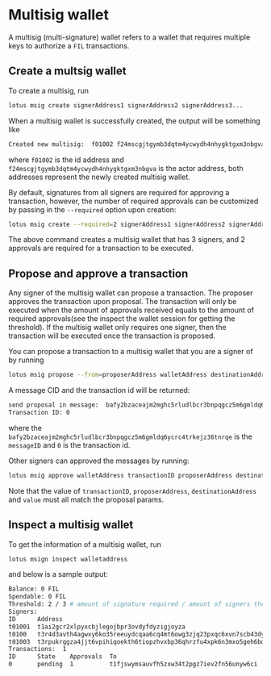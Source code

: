 # Multisig wallet

A multisig (multi-signature) wallet refers to a wallet that requires multiple keys to authorize a `FIL` transactions.


## Create a multsig wallet

To create a multisig, run

```bash
lotus msig create signerAddress1 signerAddress2 signerAddress3...
```

When a multisig wallet is successfully created, the output will be something like

```bash
Created new multisig:  f01002 f24mscgjtgymb3dqtm4ycwydh4nhygktgxm3nbgva
```

where `f01002` is the id address and `f24mscgjtgymb3dqtm4ycwydh4nhygktgxm3nbgva` is the actor address, both addresses represent the newly created multisig wallet.

By default, signatures from all signers are required for approving a transaction, however, the number of required approvals can be customized by passing in the `--required` option upon creation:

```bash
lotus msig create --required=2 signerAddress1 signerAddress2 signerAddress3
````

The above command creates a multisig wallet that has 3 signers, and 2 approvals are required for a transaction to be executed.

## Propose and approve a transaction

Any signer of the multisig wallet can propose a transaction. The proposer approves the transaction upon proposal. The transaction will only be executed when the amount of approvals received equals to the amount of required approvals(see the inspect the wallet session for getting the threshold). If the multisig wallet only requires one signer, then the transaction will be executed once the transaction is proposed.

You can propose a transaction to a multisig wallet that you are a signer of by running

```bash
lotus msig propose --from=proposerAddress walletAddress destinationAddress value
```

A message CID and the transaction id will be returned:

```bash
send proposal in message:  bafy2bzaceajm2mghc5rludlbcr3bnpqgcz5m6gmldq6ycrc4trkejz36tnrqe
Transaction ID: 0
```

where the `bafy2bzaceajm2mghc5rludlbcr3bnpqgcz5m6gmldq6ycrc4trkejz36tnrqe` is the `messageID` and `0` is the transaction id.

Other signers can approved the messages by running:

```bash
lotus msig approve walletAddress transactionID proposerAddress destinationAddress value
```

Note that the value of `transactionID`, `proposerAddress`, `destinationAddress` and `value` must all match the proposal params.

## Inspect a multisig wallet

To get the information of a multisig wallet, run

```bash
lotus msign inspect walletaddress
```

and below is a sample output:

```bash
Balance: 0 FIL
Spendable: 0 FIL
Threshold: 2 / 3 # amount of signature required / amount of signers the wallet has
Signers:
ID      Address
t01001  t1ai2gcr2xlpyxcbjlegojbpr3ovdyfdyzigjoyza
t0100   t3r4d3avth4agwxy6ko35reeuydcqaa6cq4mt6owg3zjq23pxqc6xvn7scb43dyhaf2cjnjhtioek6innbpgda
t01003  t3rpukrggza4jjt6vpihiqoekth6tiopzhvxbp36qhrzfu4xpk6n3mxo5geh6bdavkkkhqk7owt2an2wrundtq
Transactions:  1
ID      State    Approvals  To                                         Value   Method   Params
0       pending  1          t1fjswymsauvfh5zxw34t2pgz7iev2fn56unyw6ci  20 FIL  Send(0)
```
